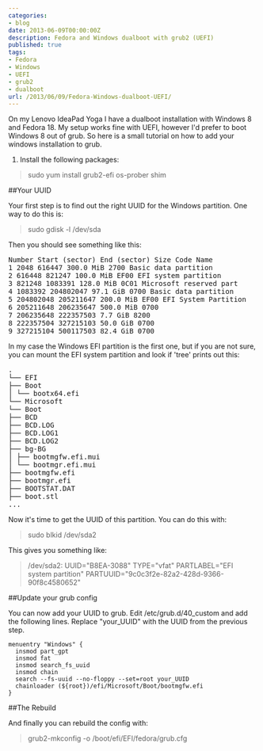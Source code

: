 ```yaml
---
categories:
- blog
date: 2013-06-09T00:00:00Z
description: Fedora and Windows dualboot with grub2 (UEFI)
published: true
tags:
- Fedora
- Windows
- UEFI
- grub2
- dualboot
url: /2013/06/09/Fedora-Windows-dualboot-UEFI/
---
```


On my Lenovo IdeaPad Yoga I have a dualboot installation with Windows 8 and Fedora 18. My setup works fine with UEFI, however I'd prefer to boot Windows 8 out of grub.
So here is a small tutorial on how to add your windows installation to grub.

1. Install the following packages:

> sudo yum install grub2-efi os-prober shim

##Your UUID

Your first step is to find out the right UUID for the Windows partition. One way to do this is:

> sudo gdisk -l /dev/sda

Then you should see something like this:

<pre>
Number Start (sector) End (sector) Size Code Name
1 2048 616447 300.0 MiB 2700 Basic data partition
2 616448 821247 100.0 MiB EF00 EFI system partition
3 821248 1083391 128.0 MiB 0C01 Microsoft reserved part
4 1083392 204802047 97.1 GiB 0700 Basic data partition
5 204802048 205211647 200.0 MiB EF00 EFI System Partition
6 205211648 206235647 500.0 MiB 0700
7 206235648 222357503 7.7 GiB 8200
8 222357504 327215103 50.0 GiB 0700
9 327215104 500117503 82.4 GiB 0700
</pre>

In my case the Windows EFI partition is the first one, but if you are not sure, you can mount the EFI system partition and look if 'tree' prints out this:
<pre>
.
└── EFI
├── Boot
│ └── bootx64.efi
└── Microsoft
└── Boot
├── BCD
├── BCD.LOG
├── BCD.LOG1
├── BCD.LOG2
├── bg-BG
│ ├── bootmgfw.efi.mui
│ └── bootmgr.efi.mui
├── bootmgfw.efi
├── bootmgr.efi
├── BOOTSTAT.DAT
├── boot.stl
...
</pre>

Now it's time to get the UUID of this partition. You can do this with:

>sudo blkid /dev/sda2

This gives you something like:
> /dev/sda2: UUID="B8EA-3088" TYPE="vfat" PARTLABEL="EFI system partition" PARTUUID="9c0c3f2e-82a2-428d-9366-90f8c4580652"

##Update your grub config

You can now add your UUID to grub. Edit /etc/grub.d/40_custom and add the following lines. Replace "your_UUID" with the UUID from the previous step.

```
menuentry "Windows" {
  insmod part_gpt
  insmod fat
  insmod search_fs_uuid
  insmod chain
  search --fs-uuid --no-floppy --set=root your_UUID
  chainloader (${root})/efi/Microsoft/Boot/bootmgfw.efi
}
```

##The Rebuild

And finally you can rebuild the config with:

> grub2-mkconfig -o /boot/efi/EFI/fedora/grub.cfg
